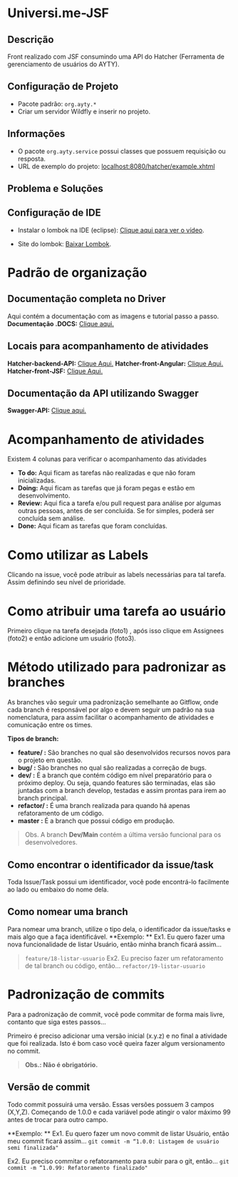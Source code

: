 # Universi.me-JSF
## Descrição
Front realizado com JSF consumindo uma API do Hatcher (Ferramenta de gerenciamento de usuários do AYTY).

## Configuração de Projeto
* Pacote padrão: `org.ayty.*`
* Criar um servidor Wildfly e inserir no projeto.


## Informações
* O pacote `org.ayty.service` possui classes que possuem requisição ou resposta.
* URL de exemplo do projeto: [localhost:8080/hatcher/example.xhtml](localhost:8080/hatcher/example.xhtml)

## Problema e Soluções

## Configuração de IDE
* Instalar o lombok na IDE (eclipse): [Clique aqui para ver o vídeo](https://drive.google.com/file/d/1NN6itC8uU6lh0_pMzgD5e4y7RywHAy1G/view).

* Site do lombok: [Baixar Lombok](https://projectlombok.org/download).

# Padrão de organização

## Documentação completa no Driver
Aqui contém a documentação com as imagens e tutorial passo a passo.
**Documentação .DOCS:** [Clique aqui.](http://https://docs.google.com/document/d/1rbkOsDXkWtgD5eXiYU25iHqjVUIBV-9oHlhJ408XKMw/edit "Clique aqui.")

##  Locais para acompanhamento de atividades
**Hatcher-backend-API:** [Clique Aqui.](http://https://github.com/ayty-org/hatcher-api/projects/1 "Clique Aqui.")
**Hatcher-front-Angular:** [Clique Aqui.](http://https://github.com/ayty-org/hatcher-front-angular/projects/1 "Clique Aqui.")
**Hatcher-front-JSF:** [Clique Aqui.](http://https://github.com/ayty-org/hatcher-front-jsf/projects/1 "Clique Aqui.")

##  Documentação da API utilizando Swagger
**Swagger-API:** [Clique aqui.](http://https://doc-universeme.netlify.app/ "Clique aqui.")

# Acompanhamento de atividades
Existem 4 colunas para verificar o acompanhamento das atividades
- **To do:** Aqui ficam as tarefas não realizadas e que não foram inicializadas.
- **Doing:** Aqui ficam as tarefas que já foram pegas e estão em desenvolvimento.
- **Review:** Aqui fica a tarefa e/ou pull request para análise por algumas outras pessoas, antes de ser concluída. Se for simples, poderá ser concluída sem análise.
- **Done:** Aqui ficam as tarefas que foram concluídas.

# Como utilizar as Labels
Clicando na issue, você pode atribuir as labels necessárias para tal tarefa. Assim definindo seu nível de prioridade.

# Como atribuir uma tarefa ao usuário
Primeiro clique na tarefa desejada (foto1) , após isso clique em Assignees (foto2) e então adicione um usuário (foto3).

#  Método utilizado para padronizar as branches
As branches vão seguir uma padronização semelhante ao Gitflow, onde cada branch é responsável por algo e devem seguir um padrão na sua nomenclatura, para assim facilitar o acompanhamento de atividades e comunicação entre os times.

**Tipos de branch:**
- **feature/ :** São branches no qual são desenvolvidos recursos novos para o projeto em questão.
- **bug/ :** São branches no qual são realizadas a correção de bugs.
- **dev/ :** É a branch que contém código em nível preparatório para o próximo deploy. Ou seja, quando features são terminadas, elas são juntadas com a branch develop, testadas e assim prontas para irem ao branch principal.
- **refactor/ :** É uma branch realizada para quando há apenas refatoramento de um código.
- **master :** É a branch que possui código em produção.

> Obs. A branch **Dev/Main** contém a última versão funcional para os desenvolvedores.

## Como encontrar o identificador da issue/task
Toda Issue/Task possui um identificador, você pode encontrá-lo facilmente ao lado ou embaixo do nome dela.
## Como nomear uma branch
Para nomear uma branch, utilize o tipo dela, o identificador da issue/tasks e mais algo que a faça identificável.
**Exemplo:  **
Ex1. Eu quero fazer uma nova funcionalidade de listar Usuário, então minha branch ficará assim…
> `feature/18-listar-usuario`
Ex2. Eu preciso fazer um refatoramento de tal branch ou código, então…
> `refactor/19-listar-usuario`

# Padronização de commits
Para a padronização de commit, você pode commitar de forma mais livre, contanto que siga estes passos…

Primeiro é preciso adicionar uma versão inicial (x.y.z) e no final a atividade que foi realizada.
Isto é bom caso você queira fazer algum versionamento no commit.
> **Obs.: Não é obrigatório.**

## Versão de commit
Todo commit possuirá uma versão. Essas versões possuem 3 campos (X,Y,Z). Começando de 1.0.0 e cada variável pode atingir o valor máximo 99 antes de trocar para outro campo.

**Exemplo: **
Ex1. Eu quero fazer um novo commit de listar Usuário, então meu commit ficará assim…
`git commit -m “1.0.0: Listagem de usuário semi finalizada" `

Ex2. Eu preciso commitar o refatoramento para subir para o git, então…
`git commit -m “1.0.99: Refatoramento finalizado"`
